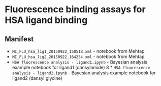 # Fluorescence binding assays for HSA ligand binding

## Manifest
* `MI_FLU_hsa_lig1_20150922_150518.xml` - notebook from Mehtap
* `MI_FLU_hsa_lig2_20150922_164254.xml` - notebook from Mehtap
* `HSA fluorescence analysis - ligand1.ipynb` - Bayesian analysis example notebook for ligand1 (dansylamide)
8 * `HSA fluorescence analysis - ligand2.ipynb` - Bayesian analysis example notebook for ligand2 (dansyl glycine)
